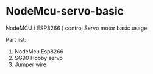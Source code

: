 # NodeMcu-servo-basic
NodeMCU ( ESP8266 )  control Servo motor basic usage

Part list:
1. NodeMcu Esp8266
2. SG90 Hobby servo
3. Jumper wire

